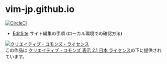 # vim-jp.github.io

[![CircleCI](https://circleci.com/gh/vim-jp/vim-jp.github.io.svg?style=svg)](https://circleci.com/gh/vim-jp/vim-jp.github.io)

  * [EditSite](https://github.com/vim-jp/vim-jp.github.io/wiki/EditSite) サイト編集の手順 (ローカル環境での確認方法)

<a rel="license" href="http://creativecommons.org/licenses/by/2.1/jp/"><img alt="クリエイティブ・コモンズ・ライセンス" style="border-width:0" src="https://i.creativecommons.org/l/by/2.1/jp/88x31.png" /></a><br />この作品は <a rel="license" href="http://creativecommons.org/licenses/by/2.1/jp/">クリエイティブ・コモンズ 表示 2.1 日本 ライセンス</a>の下に提供されています。
